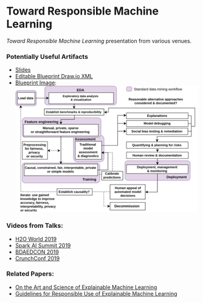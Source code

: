 # Toward Responsible Machine Learning

_Toward Responsible Machine Learning_ presentation from various venues. 

### Potentially Useful Artifacts

* [Slides](main.pdf)
* [Editable Blueprint Draw.io XML](blueprint.xml)
* [Blueprint Image](img/blueprint.png):
![](img/blueprint.png)

### Videos from Talks:

* [H2O World 2019](https://www.youtube.com/watch?v=diMSemHRNDw)
* [Spark AI Summit 2019](https://databricks.com/session/interpretable-ai-not-just-for-regulators)
* [BDAEDCON 2019](https://www.youtube.com/watch?v=YUi1LRCWxds)
* [CrunchConf 2019](https://www.youtube.com/watch?v=OmGZu3eIvAc)

### Related Papers: 
* [On the Art and Science of Explainable Machine Learning](https://arxiv.org/abs/1810.02909)
* [Guidelines for Responsible Use of Explainable Machine Learning](https://arxiv.org/pdf/1906.03533.pdf)
